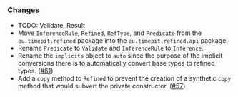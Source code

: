 ### Changes

* TODO: Validate, Result
* Move `InferenceRule`, `Refined`, `RefType`, and `Predicate` from the
  `eu.timepit.refined` package into the `eu.timepit.refined.api` package.
* Rename `Predicate` to `Validate` and `InferenceRule` to `Inference`.
* Rename the `implicits` object to `auto` since the purpose of the
  implicit conversions there is to automatically convert base types to
  refined types. ([#61])
* Add a `copy` method to `Refined` to prevent the creation of a synthetic
  `copy` method that would subvert the private constructor. ([#57])

[#57]: https://github.com/fthomas/refined/issues/57
[#61]: https://github.com/fthomas/refined/issues/61
